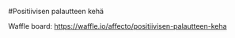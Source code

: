 #Positiivisen palautteen kehä

Waffle board: https://waffle.io/affecto/positiivisen-palautteen-keha
